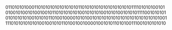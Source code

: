 011010101000110101010101010101011010101010101010101010111101010100101010010100101001001011010101010100101010100101010010101011110010101010101010101001010101101001000010101001010101010101010101010101010100111101010101010100100101011010010010000100101011010100111001010101010

